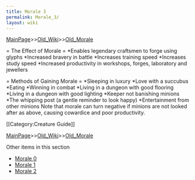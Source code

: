 ```yaml
---
title: Morale 3
permalink: Morale_3/
layout: wiki
---
```


[MainPage](/keeperrl_wiki/ "wikilink")>>[Old_Wiki](/keeperrl_wiki/Old_Wiki "wikilink")>>[Old_Morale](/keeperrl_wiki/Old_Morale "wikilink")

= The Effect of Morale =
*Enables legendary craftsmen to forge using glyphs
*Increased bravery in battle
*Increases training speed
*Increases study speed
*Increased productivity in workshops, forges, laboratory and jewellers

= Methods of Gaining Morale =
*Sleeping in luxury
*Love with a succubus
*Eating
*Winning in combat
*Living in a dungeon with good flooring
*Living in a dungeon with good lighting
*Keeper not banishing minions
*The whipping post (a gentle reminder to look happy)
*Entertainment from other minions
 Note that morale can turn negative if minions are not looked after as above, causing cowardice and poor productivity.

[[Category:Creature Guide]]

[MainPage](/keeperrl_wiki/ "wikilink")>>[Old_Wiki](/keeperrl_wiki/Old_Wiki "wikilink")>>[Old_Morale](/keeperrl_wiki/Old_Morale "wikilink")

Other items in this section
-    [Morale 0](/keeperrl_wiki/Morale_0 "wikilink")
-    [Morale 1](/keeperrl_wiki/Morale_1 "wikilink")
-    [Morale 2](/keeperrl_wiki/Morale_2 "wikilink")
